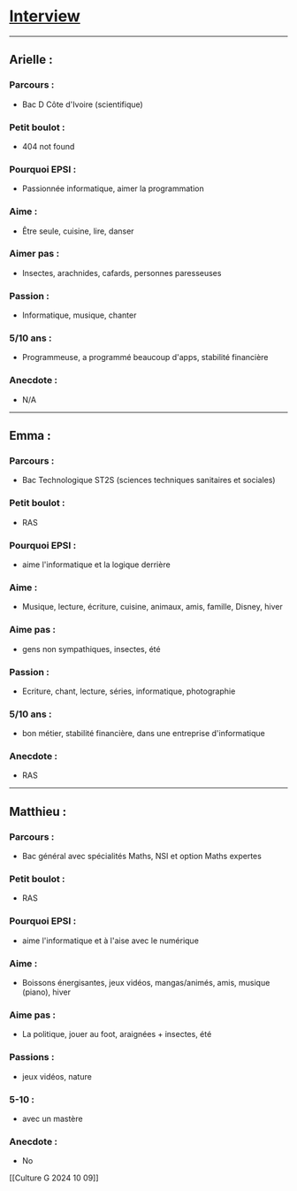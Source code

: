 # <u>Interview</u>

---
## **Arielle :**
### Parcours :
- Bac D Côte d'Ivoire (scientifique)
### Petit boulot :
- 404 not found 
### Pourquoi EPSI :
- Passionnée informatique, aimer la programmation 
### Aime :
- Être seule, cuisine, lire, danser
### Aimer pas :
- Insectes, arachnides, cafards, personnes paresseuses
### Passion :
- Informatique, musique, chanter
### 5/10 ans :
- Programmeuse, a programmé beaucoup d'apps, stabilité financière
### Anecdote :
- N/A

---
## **Emma :**
### Parcours :
- Bac Technologique ST2S (sciences techniques sanitaires et sociales)
### Petit boulot :
- RAS 
### Pourquoi EPSI :
- aime l'informatique et la logique derrière 
### Aime : 
- Musique, lecture, écriture, cuisine, animaux, amis, famille, Disney, hiver
### Aime pas :
- gens non sympathiques, insectes, été
### Passion :
- Ecriture, chant, lecture, séries, informatique, photographie
### 5/10 ans :
- bon métier, stabilité financière, dans une entreprise d'informatique
### Anecdote :
- RAS

---
## **Matthieu :**
### Parcours :
- Bac général avec spécialités Maths, NSI et option Maths expertes
### Petit boulot :
- RAS
### Pourquoi EPSI :
- aime l'informatique et à l'aise avec le numérique 
### Aime :
- Boissons énergisantes, jeux vidéos, mangas/animés, amis, musique (piano), hiver
### Aime pas : 
- La politique, jouer au foot, araignées + insectes, été
### Passions : 
- jeux vidéos, nature
### 5-10 : 
- avec un mastère 
### Anecdote :
- No


[[Culture G 2024 10 09]]